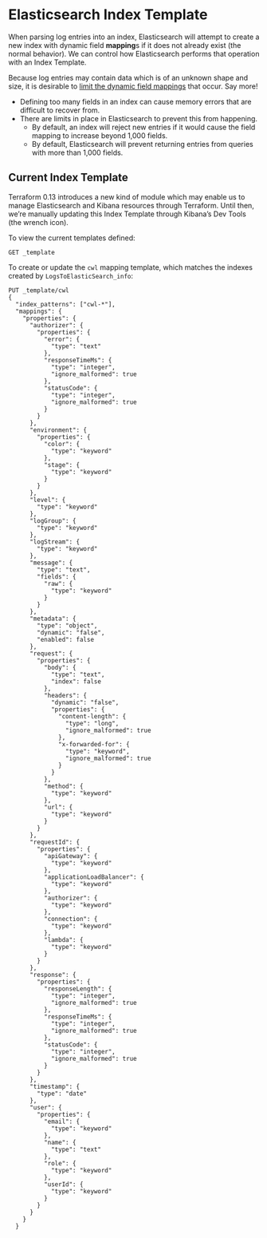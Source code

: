 # Elasticsearch Index Template

When parsing log entries into an index, Elasticsearch will attempt to create a new index with dynamic field **mapping**s if it does not already exist (the normal behavior). We can control how Elasticsearch performs that operation with an Index Template.

Because log entries may contain data which is of an unknown shape and size, it is desirable to [limit the dynamic field mappings](https://www.elastic.co/guide/en/elasticsearch/reference/current/mapping.html#mapping-limit-settings) that occur. Say more!

- Defining too many fields in an index can cause memory errors that are difficult to recover from.
- There are limits in place in Elasticsearch to prevent this from happening.
  - By default, an index will reject new entries if it would cause the field mapping to increase beyond 1,000 fields.
  - By default, Elasticsearch will prevent returning entries from queries with more than 1,000 fields.

## Current Index Template

Terraform 0.13 introduces a new kind of module which may enable us to manage Elasticsearch and Kibana resources through Terraform. Until then, we’re manually updating this Index Template through Kibana’s Dev Tools (the wrench icon).

To view the current templates defined:

```
GET _template
```

To create or update the `cwl` mapping template, which matches the indexes created by `LogsToElasticSearch_info`:

```
PUT _template/cwl
{
  "index_patterns": ["cwl-*"],
  "mappings": {
    "properties": {
      "authorizer": {
        "properties": {
          "error": {
            "type": "text"
          },
          "responseTimeMs": {
            "type": "integer",
            "ignore_malformed": true
          },
          "statusCode": {
            "type": "integer",
            "ignore_malformed": true
          }
        }
      },
      "environment": {
        "properties": {
          "color": {
            "type": "keyword"
          },
          "stage": {
            "type": "keyword"
          }
        }
      },
      "level": {
        "type": "keyword"
      },
      "logGroup": {
        "type": "keyword"
      },
      "logStream": {
        "type": "keyword"
      },
      "message": {
        "type": "text",
        "fields": {
          "raw": {
            "type": "keyword"
          }
        }
      },
      "metadata": {
        "type": "object",
        "dynamic": "false",
        "enabled": false
      },
      "request": {
        "properties": {
          "body": {
            "type": "text",
            "index": false
          },
          "headers": {
            "dynamic": "false",
            "properties": {
              "content-length": {
                "type": "long",
                "ignore_malformed": true
              },
              "x-forwarded-for": {
                "type": "keyword",
                "ignore_malformed": true
              }
            }
          },
          "method": {
            "type": "keyword"
          },
          "url": {
            "type": "keyword"
          }
        }
      },
      "requestId": {
        "properties": {
          "apiGateway": {
            "type": "keyword"
          },
          "applicationLoadBalancer": {
            "type": "keyword"
          },
          "authorizer": {
            "type": "keyword"
          },
          "connection": {
            "type": "keyword"
          },
          "lambda": {
            "type": "keyword"
          }
        }
      },
      "response": {
        "properties": {
          "responseLength": {
            "type": "integer",
            "ignore_malformed": true
          },
          "responseTimeMs": {
            "type": "integer",
            "ignore_malformed": true
          },
          "statusCode": {
            "type": "integer",
            "ignore_malformed": true
          }
        }
      },
      "timestamp": {
        "type": "date"
      },
      "user": {
        "properties": {
          "email": {
            "type": "keyword"
          },
          "name": {
            "type": "text"
          },
          "role": {
            "type": "keyword"
          },
          "userId": {
            "type": "keyword"
          }
        }
      }
    }
  }
```
